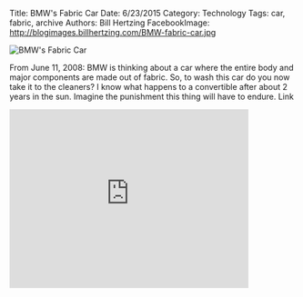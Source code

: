 Title: BMW's Fabric Car
Date: 6/23/2015
Category: Technology
Tags: car, fabric, archive
Authors: Bill Hertzing
FacebookImage: http://blogimages.billhertzing.com/BMW-fabric-car.jpg

![BMW's Fabric Car](http://blogimages.billhertzing.com/BMW-fabric-car.jpg)

From June 11, 2008: BMW is thinking about a car where the entire body and major components are made out of fabric.  So, to wash this car do you now take it to the cleaners?  I know what happens to a convertible after about 2 years in the sun.  Imagine the punishment this thing will have to endure.
Link

<iframe width="420" height="315" src="https://www.youtube.com/embed/kTYiEkQYhWY" frameborder="0" allowfullscreen></iframe>
<br>

